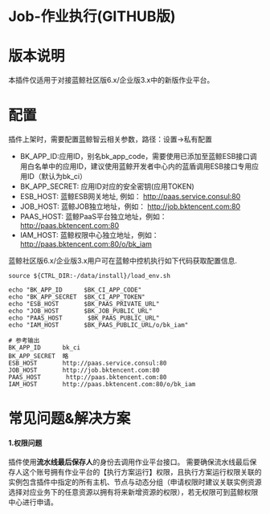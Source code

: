 # Job-作业执行(GITHUB版)
# 版本说明
本插件仅适用于对接蓝鲸社区版6.x/企业版3.x中的新版作业平台。

# 配置
插件上架时，需要配置蓝鲸智云相关参数，路径：设置->私有配置
- BK_APP_ID:应用ID，别名bk_app_code，需要使用已添加至蓝鲸ESB接口调用白名单中的应用ID，建议使用蓝鲸开发者中心内的蓝盾调用ESB接口专用应用ID（默认为bk_ci）
- BK_APP_SECRET: 应用ID对应的安全密钥(应用TOKEN)
- ESB_HOST: 蓝鲸ESB网关地址, 例如： http://paas.service.consul:80
- JOB_HOST: 蓝鲸JOB独立地址，例如： http://job.bktencent.com:80
- PAAS_HOST: 蓝鲸PaaS平台独立地址，例如： http://paas.bktencent.com:80
- IAM_HOST: 蓝鲸权限中心独立地址，例如： http://paas.bktencent.com:80/o/bk_iam

蓝鲸社区版6.x/企业版3.x用户可在蓝鲸中控机执行如下代码获取配置信息.
```shell script
source ${CTRL_DIR:-/data/install}/load_env.sh

echo "BK_APP_ID      $BK_CI_APP_CODE"
echo "BK_APP_SECRET  $BK_CI_APP_TOKEN"
echo "ESB_HOST       $BK_PAAS_PRIVATE_URL"
echo "JOB_HOST       $BK_JOB_PUBLIC_URL"
echo "PAAS_HOST       $BK_PAAS_PUBLIC_URL"
echo "IAM_HOST       $BK_PAAS_PUBLIC_URL/o/bk_iam"

# 参考输出
BK_APP_ID      bk_ci
BK_APP_SECRET  略
ESB_HOST       http://paas.service.consul:80
JOB_HOST       http://job.bktencent.com:80
PAAS_HOST       http://paas.bktencent.com:80
IAM_HOST       http://paas.bktencent.com:80/o/bk_iam
```
# 常见问题&解决方案
#### 1.权限问题
插件使用**流水线最后保存人**的身份去调用作业平台接口。
需要确保流水线最后保存人这个账号拥有作业平台的【执行方案运行】权限，且执行方案运行权限关联的实例包含插件中指定的所有主机、节点与动态分组（申请权限时建议关联实例资源选择对应业务下的任意资源以拥有将来新增资源的权限），若无权限可到蓝鲸权限中心进行申请。
